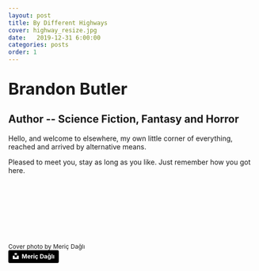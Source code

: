 ```yaml
---
layout: post
title: By Different Highways
cover: highway_resize.jpg
date:   2019-12-31 6:00:00
categories: posts
order: 1
---
```


<br />
<div style="font-size:33px"><strong>Brandon Butler</strong></div>

## Author -- Science Fiction, Fantasy and Horror

Hello, and welcome to elsewhere, my own little corner of everything, reached and arrived by alternative means.

Pleased to meet you, stay as long as you like. Just remember how you got here.

<p>&nbsp;<p>
<p>&nbsp;<p>
<p>&nbsp;<p>
<p>&nbsp;<p>

<div style="font-size:12px">
Cover photo by Meriç Dağlı
</div>
<a style="background-color:black;color:white;text-decoration:none;padding:4px 6px;font-family:-apple-system, BlinkMacSystemFont, &quot;San Francisco&quot;, &quot;Helvetica Neue&quot;, Helvetica, Ubuntu, Roboto, Noto, &quot;Segoe UI&quot;, Arial, sans-serif;font-size:12px;font-weight:bold;line-height:1.2;display:inline-block;border-radius:3px" href="https://unsplash.com/@meric?utm_medium=referral&amp;utm_campaign=photographer-credit&amp;utm_content=creditBadge" target="_blank" rel="noopener noreferrer" title="Download free do whatever you want high-resolution photos from Meriç Dağlı"><span style="display:inline-block;padding:2px 3px"><svg xmlns="http://www.w3.org/2000/svg" style="height:12px;width:auto;position:relative;vertical-align:middle;top:-2px;fill:white" viewBox="0 0 32 32"><title>unsplash-logo</title><path d="M10 9V0h12v9H10zm12 5h10v18H0V14h10v9h12v-9z"></path></svg></span><span style="display:inline-block;padding:2px 3px">Meriç Dağlı</span></a>